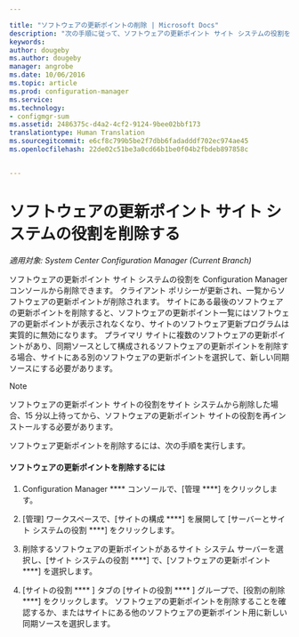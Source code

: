 ```yaml
---

title: "ソフトウェアの更新ポイントの削除 | Microsoft Docs"
description: "次の手順に従って、ソフトウェアの更新ポイント サイト システムの役割を Configuration Manager コンソールから削除できます。"
keywords: 
author: dougeby
ms.author: dougeby
manager: angrobe
ms.date: 10/06/2016
ms.topic: article
ms.prod: configuration-manager
ms.service: 
ms.technology:
- configmgr-sum
ms.assetid: 2486375c-d4a2-4cf2-9124-9bee02bbf173
translationtype: Human Translation
ms.sourcegitcommit: e6cf8c799b5be2f7dbb6fadadddf702ec974ae45
ms.openlocfilehash: 22de02c51be3a0cd66b1be0f04b2fbdeb897858c


---
```

#  <a name="a-namebkmkremovesupa-remove-the-software-update-point-site-system-role"></a><a name="BKMK_RemoveSUP"></a> ソフトウェアの更新ポイント サイト システムの役割を削除する  

*適用対象: System Center Configuration Manager (Current Branch)*

ソフトウェアの更新ポイント サイト システムの役割を Configuration Manager コンソールから削除できます。 クライアント ポリシーが更新され、一覧からソフトウェアの更新ポイントが削除されます。 サイトにある最後のソフトウェアの更新ポイントを削除すると、ソフトウェアの更新ポイント一覧にはソフトウェアの更新ポイントが表示されなくなり、サイトのソフトウェア更新プログラムは実質的に無効になります。 プライマリ サイトに複数のソフトウェアの更新ポイントがあり、同期ソースとして構成されるソフトウェアの更新ポイントを削除する場合、サイトにある別のソフトウェアの更新ポイントを選択して、新しい同期ソースにする必要があります。  

> [!NOTE]  
>  ソフトウェアの更新ポイント サイトの役割をサイト システムから削除した場合、15 分以上待ってから、ソフトウェアの更新ポイント サイトの役割を再インストールする必要があります。  

 ソフトウェア更新ポイントを削除するには、次の手順を実行します。  

#### <a name="to-remove-the-software-update-point"></a>ソフトウェアの更新ポイントを削除するには  

1.  Configuration Manager **** コンソールで、[管理 ****] をクリックします。  

2.  [管理] ワークスペースで、[サイトの構成 ****] を展開して [サーバーとサイト システムの役割 ****] をクリックします。  

3.  削除するソフトウェアの更新ポイントがあるサイト システム サーバーを選択し、[サイト システムの役割 ****] で、[ソフトウェアの更新ポイント ****] を選択します。  

4.  [サイトの役割 **** ] タブの [サイトの役割 **** ] グループで、[役割の削除 ****] をクリックします。 ソフトウェアの更新ポイントを削除することを確認するか、またはサイトにある他のソフトウェアの更新ポイント用に新しい同期ソースを選択します。  



<!--HONumber=Dec16_HO3-->


